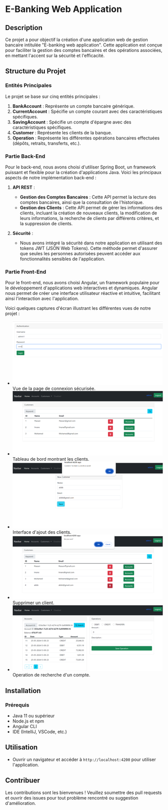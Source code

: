 # E-Banking Web Application

## Description
Ce projet a pour objectif la création d'une application web de gestion bancaire intitulée "E-banking web application". Cette application est conçue pour faciliter la gestion des comptes bancaires et des opérations associées, en mettant l'accent sur la sécurité et l'efficacité.

## Structure du Projet

### Entités Principales
Le projet se base sur cinq entités principales :
1. **BankAccount** : Représente un compte bancaire générique.
2. **CurrentAccount** : Spécifie un compte courant avec des caractéristiques spécifiques.
3. **SavingAccount** : Spécifie un compte d'épargne avec des caractéristiques spécifiques.
4. **Customer** : Représente les clients de la banque.
5. **Operation** : Représente les différentes opérations bancaires effectuées (dépôts, retraits, transferts, etc.).

### Partie Back-End

Pour le back-end, nous avons choisi d'utiliser Spring Boot, un framework puissant et flexible pour la création d'applications Java. Voici les principaux aspects de notre implémentation back-end :

1. **API REST** :
    - **Gestion des Comptes Bancaires** : Cette API permet la lecture des comptes bancaires, ainsi que la consultation de l'historique.
    - **Gestion des Clients** : Cette API permet de gérer les informations des clients, incluant la création de nouveaux clients, la modification de leurs informations, la recherche de clients par différents critères, et la suppression de clients.

2. **Sécurité** :
    - Nous avons intégré la sécurité dans notre application en utilisant des tokens JWT (JSON Web Tokens). Cette méthode permet d'assurer que seules les personnes autorisées peuvent accéder aux fonctionnalités sensibles de l'application.

### Partie Front-End

Pour le front-end, nous avons choisi Angular, un framework populaire pour le développement d'applications web interactives et dynamiques. Angular nous permet de créer une interface utilisateur réactive et intuitive, facilitant ainsi l'interaction avec l'application.

Voici quelques captures d'écran illustrant les différentes vues de notre projet :
- ![img 1](/img/login.PNG) Vue de la page de connexion sécurisée.
- ![img 2](/img/clients.PNG)  Tableau de bord montrant les clients.
- ![img 3](/img/ajout.PNG)  Interface d'ajout des clients.
- ![img 4](/img/Supprimer.PNG)  Supprimer un client.
- ![img 5](/img/Search.PNG)  Operation de recherche d'un compte.


## Installation

### Prérequis
- Java 11 ou supérieur
- Node.js et npm
- Angular CLI
- IDE (IntelliJ, VSCode, etc.)


## Utilisation

- Ouvrir un navigateur et accéder à `http://localhost:4200` pour utiliser l'application.

## Contribuer

Les contributions sont les bienvenues ! Veuillez soumettre des pull requests et ouvrir des issues pour tout problème rencontré ou suggestion d'amélioration.

